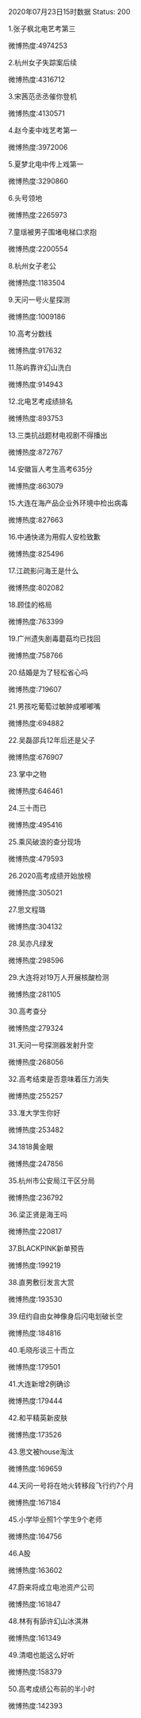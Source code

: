2020年07月23日15时数据
Status: 200

1.张子枫北电艺考第三

微博热度:4974253

2.杭州女子失踪案后续

微博热度:4316712

3.宋茜范丞丞催你登机

微博热度:4130571

4.赵今麦中戏艺考第一

微博热度:3972006

5.夏梦北电中传上戏第一

微博热度:3290860

6.头号领地

微博热度:2265973

7.童瑶被男子围堵电梯口求抱

微博热度:2200554

8.杭州女子老公

微博热度:1183504

9.天问一号火星探测

微博热度:1009186

10.高考分数线

微博热度:917632

11.陈屿靠许幻山洗白

微博热度:914943

12.北电艺考成绩排名

微博热度:893753

13.三类抗战题材电视剧不得播出

微博热度:872767

14.安徽盲人考生高考635分

微博热度:863079

15.大连在海产品企业外环境中检出病毒

微博热度:827663

16.中通快递为用假人安检致歉

微博热度:825496

17.江疏影问海王是什么

微博热度:802082

18.顾佳的格局

微博热度:763399

19.广州遗失剧毒蘑菇均已找回

微博热度:758766

20.结婚是为了轻松省心吗

微博热度:719607

21.男孩吃葡萄过敏肿成嘟嘟嘴

微博热度:694882

22.吴磊邵兵12年后还是父子

微博热度:676907

23.掌中之物

微博热度:646461

24.三十而已

微博热度:495416

25.乘风破浪的查分现场

微博热度:479593

26.2020高考成绩开始放榜

微博热度:305021

27.思文程璐

微博热度:304132

28.吴亦凡绿发

微博热度:298596

29.大连将对19万人开展核酸检测

微博热度:281105

30.高考查分

微博热度:279324

31.天问一号探测器发射升空

微博热度:268056

32.高考结束是否意味着压力消失

微博热度:255257

33.准大学生你好

微博热度:253482

34.1818黄金眼

微博热度:247856

35.杭州市公安局江干区分局

微博热度:236792

36.梁正贤是海王吗

微博热度:220817

37.BLACKPINK新单预告

微博热度:199219

38.直男敷衍发言大赏

微博热度:193530

39.纽约自由女神像身后闪电划破长空

微博热度:184816

40.毛晓彤谈三十而立

微博热度:179501

41.大连新增2例确诊

微博热度:179444

42.和平精英新皮肤

微博热度:173526

43.思文被house淘汰

微博热度:169659

44.天问一号将在地火转移段飞行约7个月

微博热度:167184

45.小学毕业照1个学生9个老师

微博热度:164756

46.A股

微博热度:163602

47.蔚来将成立电池资产公司

微博热度:161847

48.林有有舔许幻山冰淇淋

微博热度:161349

49.清唱也能这么好听

微博热度:158379

50.高考成绩公布前的半小时

微博热度:142393


